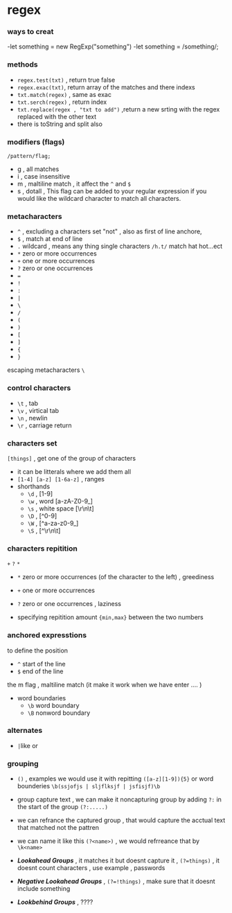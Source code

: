 # regex

### ways to creat

-let something = new RegExp("something")
-let something = /something/;

### methods

- `regex.test(txt)` , return true false
- `regex.exac(txt)`, return array of the matches and there indexs
- `txt.match(regex)` , same as exac
- `txt.serch(regex)` , return index
- `txt.replace(regex , "txt to add")` ,return a new srting with the regex replaced with the other text
- there is toString and split also

### modifiers (flags)

`/pattern/flag;`

- g , all matches
- i , case insensitive
- m , maltiline match , it affect the `^` and `$`
- s , dotall , This flag can be added to your regular expression if you would like the wildcard character to match all characters.

### metacharacters

- `^` , excluding a characters set "not" , also as first of line anchore,
- `$` , match at end of line
- `.` wildcard , means any thing single characters `/h.t/` match hat hot...ect
- `*` zero or more occurrences
- `+` one or more occurrences
- `?` zero or one occurrences
- `=`
- `!`
- `:`
- `|`
- `\`
- `/`
- `(`
- `)`
- `[`
- `]`
- `{`
- `}`

escaping metacharacters `\`

### control characters

- `\t` , tab
- `\v` , virtical tab
- `\n` , newlin
- `\r` , carriage return

### characters set

`[things]` , get one of the group of characters

- it can be litterals where we add them all
- `[1-4] [a-z] [1-6a-z]` , ranges
- shorthands
  - `\d` , [1-9]
  - `\w` , word [a-zA-Z0-9_]
  - `\s` , white space [\r\n\t]
  - `\D` , [^0-9]
  - `\W` , [^a-za-z0-9_]
  - `\S` , [^\r\n\t]

### characters repitition

`+` `?` `*`

- `*` zero or more occurrences (of the character to the left) , greediness
- `+` one or more occurrences
- `?` zero or one occurrences , laziness

- specifying repitition amount `{min,max}` between the two numbers

### anchored expresstions

to define the position

- `^` start of the line
- `$` end of the line

the m flag , maltiline match (it make it work when we have enter .... )

- word boundaries
  - `\b` word boundary
  - `\B` nonword boundary

### alternates

- `|`like or

### grouping

- `()` , examples we would use it with repitting `([a-z][1-9]){5}` or word bounderies `\b(ssjofjs | sljflksjf | jsfisjf)\b`

- group capture text , we can make it noncapturing group by adding `?:` in the start of the group `(?:.....)`
- we can refrance the captured group , that would capture the acctual text that matched not the pattren
- we can name it like this `(?<name>)` , we would refrreance that by `\k<name>`

- **_Lookahead Groups_** , it matches it but doesnt capture it , `(?=things)` , it doesnt count characters , use example , passwords
- **_Negative Lookahead Groups_**  , `(?=!things)` , make sure that it doesnt include something
- ***Lookbehind Groups*** , ????


